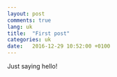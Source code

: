 ```yaml
---
layout: post
comments: true
lang: uk
title:  "First post"
categories: uk
date:   2016-12-29 10:52:00 +0100
---
```

Just saying hello!